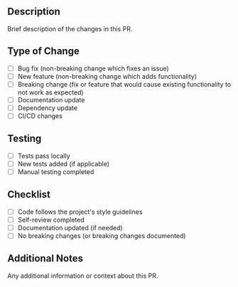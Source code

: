 ## Description
Brief description of the changes in this PR.

## Type of Change
- [ ] Bug fix (non-breaking change which fixes an issue)
- [ ] New feature (non-breaking change which adds functionality)
- [ ] Breaking change (fix or feature that would cause existing functionality to not work as expected)
- [ ] Documentation update
- [ ] Dependency update
- [ ] CI/CD changes

## Testing
- [ ] Tests pass locally
- [ ] New tests added (if applicable)
- [ ] Manual testing completed

## Checklist
- [ ] Code follows the project's style guidelines
- [ ] Self-review completed
- [ ] Documentation updated (if needed)
- [ ] No breaking changes (or breaking changes documented)

## Additional Notes
Any additional information or context about this PR.